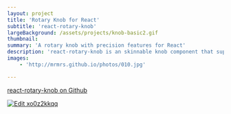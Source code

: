 ```yaml
---
layout: project
title: 'Rotary Knob for React'
subtitle: 'react-rotary-knob'
largeBackground: /assets/projects/knob-basic2.gif
thumbnail:
summary: 'A rotary knob with precision features for React'
description: 'react-rotary-knob is an skinnable knob component that supports precision mode, custom skins and other features. '
images:
    - 'http://mrmrs.github.io/photos/010.jpg'

---
```


[react-rotary-knob on Github](https://github.com/hugozap/react-rotary-knob)

<a href="https://codesandbox.io/s/xo0z2kkqq">
  <img alt="Edit xo0z2kkqq" src="https://codesandbox.io/static/img/play-codesandbox.svg">
</a>

